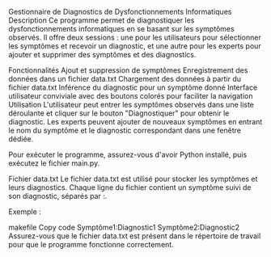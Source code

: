 Gestionnaire de Diagnostics de Dysfonctionnements Informatiques
Description
Ce programme permet de diagnostiquer les dysfonctionnements informatiques en se basant sur les symptômes observés. Il offre deux sessions : une pour les utilisateurs pour sélectionner les symptômes et recevoir un diagnostic, et une autre pour les experts pour ajouter et supprimer des symptômes et des diagnostics.

Fonctionnalités
Ajout et suppression de symptômes
Enregistrement des données dans un fichier data.txt
Chargement des données à partir du fichier data.txt
Inférence du diagnostic pour un symptôme donné
Interface utilisateur conviviale avec des boutons colorés pour faciliter la navigation
Utilisation
L'utilisateur peut entrer les symptômes observés dans une liste déroulante et cliquer sur le bouton "Diagnostiquer" pour obtenir le diagnostic. Les experts peuvent ajouter de nouveaux symptômes en entrant le nom du symptôme et le diagnostic correspondant dans une fenêtre dédiée.

Pour exécuter le programme, assurez-vous d'avoir Python installé, puis exécutez le fichier main.py.

Fichier data.txt
Le fichier data.txt est utilisé pour stocker les symptômes et leurs diagnostics. Chaque ligne du fichier contient un symptôme suivi de son diagnostic, séparés par :.

Exemple :

makefile
Copy code
Symptôme1:Diagnostic1
Symptôme2:Diagnostic2
Assurez-vous que le fichier data.txt est présent dans le répertoire de travail pour que le programme fonctionne correctement.
